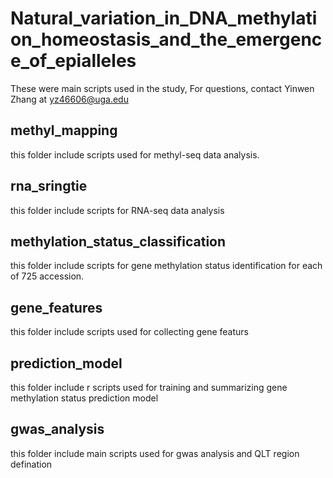 # Natural_variation_in_DNA_methylation_homeostasis_and_the_emergence_of_epialleles
These were main scripts used in the study, For questions, contact Yinwen Zhang at yz46606@uga.edu
## methyl_mapping
this folder include scripts used for methyl-seq data analysis.
## rna_sringtie
this folder include scripts for RNA-seq data analysis
## methylation_status_classification
this folder include scripts for gene methylation status identification for each of 725 accession.
## gene_features
this folder include scripts used for collecting gene featurs
## prediction_model
this folder include r scripts used for training and summarizing gene methylation status prediction model
## gwas_analysis
this folder include main scripts used for gwas analysis and QLT region defination
